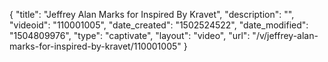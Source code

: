 {
    "title": "Jeffrey Alan Marks for Inspired By Kravet",
    "description": "",
    "videoid": "110001005",
    "date_created": "1502524522",
    "date_modified": "1504809976",
    "type": "captivate",
    "layout": "video",
    "url": "\/v\/jeffrey-alan-marks-for-inspired-by-kravet\/110001005"
}